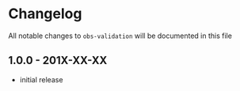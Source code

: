 # Changelog

All notable changes to `obs-validation` will be documented in this file

## 1.0.0 - 201X-XX-XX

- initial release
